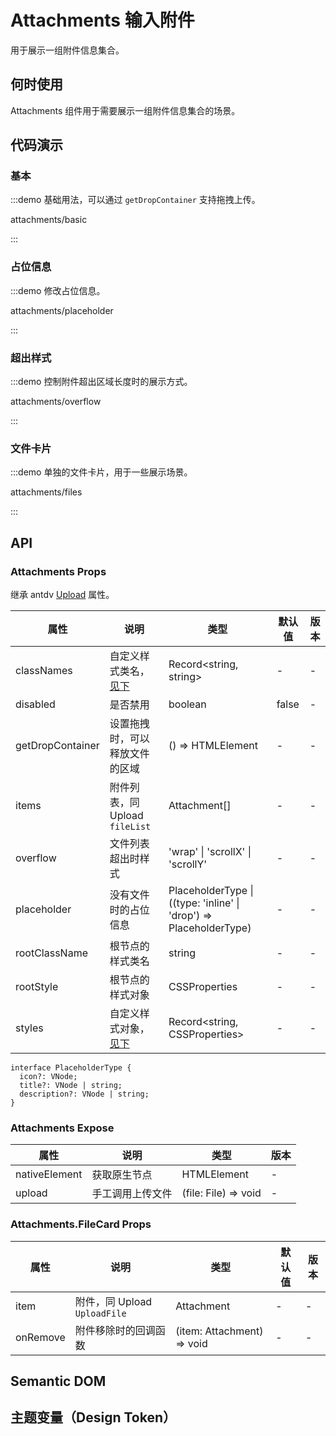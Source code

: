 
# Attachments 输入附件

用于展示一组附件信息集合。

## 何时使用

Attachments 组件用于需要展示一组附件信息集合的场景。

## 代码演示

### 基本

:::demo 基础用法，可以通过 `getDropContainer` 支持拖拽上传。

attachments/basic

:::

### 占位信息

:::demo 修改占位信息。

attachments/placeholder

:::

### 超出样式

:::demo 控制附件超出区域长度时的展示方式。

attachments/overflow

:::

### 文件卡片

:::demo 单独的文件卡片，用于一些展示场景。

attachments/files

:::

## API

<!-- 通用属性参考：[通用属性](/docs/react/common-props)。 -->

### Attachments Props

继承 antdv [Upload](https://www.antdv.com/components/upload-cn) 属性。

| 属性 | 说明 | 类型 | 默认值 | 版本 |
| --- | --- | --- | --- | --- |
| classNames | 自定义样式类名，[见下](#semantic-dom) | Record<string, string> | - | - |
| disabled | 是否禁用 | boolean | false | - |
| getDropContainer | 设置拖拽时，可以释放文件的区域 | () => HTMLElement | - | - |
| items | 附件列表，同 Upload `fileList` | Attachment[] | - | - |
| overflow | 文件列表超出时样式 | 'wrap' \| 'scrollX' \| 'scrollY' | - | - |
| placeholder | 没有文件时的占位信息 | PlaceholderType \| ((type: 'inline' \| 'drop') => PlaceholderType) | - | - |
| rootClassName | 根节点的样式类名 | string | - | - |
| rootStyle | 根节点的样式对象 | CSSProperties | - | - |
| styles | 自定义样式对象，[见下](#semantic-dom) | Record<string, CSSProperties> | - | - |

```tsx | pure
interface PlaceholderType {
  icon?: VNode;
  title?: VNode | string;
  description?: VNode | string;
}
```

### Attachments Expose

| 属性          | 说明             | 类型                 | 版本 |
| ------------- | ---------------- | -------------------- | ---- |
| nativeElement | 获取原生节点     | HTMLElement          | -    |
| upload        | 手工调用上传文件 | (file: File) => void | -    |

### Attachments.FileCard Props

| 属性 | 说明 | 类型 | 默认值 | 版本 |
| --- | --- | --- | --- | --- |
| item | 附件，同 Upload `UploadFile` | Attachment | - | - |
| onRemove | 附件移除时的回调函数 | (item: Attachment) => void | - | - |

## Semantic DOM

<!-- <code src="./demo/_semantic.tsx" simplify="true"></code> -->

## 主题变量（Design Token）

<!-- <ComponentTokenTable component="Prompts"></ComponentTokenTable> -->
